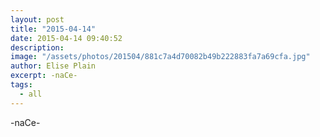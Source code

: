 ```yaml
---
layout: post
title: "2015-04-14"
date: 2015-04-14 09:40:52
description: 
image: "/assets/photos/201504/881c7a4d70082b49b222883fa7a69cfa.jpg"
author: Elise Plain
excerpt: -naCe-
tags: 
  - all
---
```


-naCe-
<p></p>
